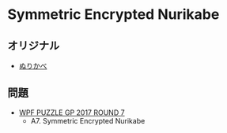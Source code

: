 # Symmetric Encrypted Nurikabe

## オリジナル
- [ぬりかべ](nurikabe.md)

## 問題
- [WPF PUZZLE GP 2017 ROUND 7](../questions/wpfpgp2017_7.md)
	- A7. Symmetric Encrypted Nurikabe
